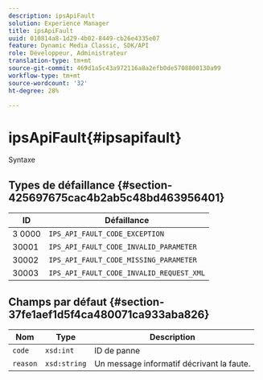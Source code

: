 ```yaml
---
description: ipsApiFault
solution: Experience Manager
title: ipsApiFault
uuid: 010814a8-1d29-4b02-8449-cb26e4335e07
feature: Dynamic Media Classic, SDK/API
role: Développeur, Administrateur
translation-type: tm+mt
source-git-commit: 469d1a5c43a972116a8a2efb0de5708800130a99
workflow-type: tm+mt
source-wordcount: '32'
ht-degree: 28%

---
```



# ipsApiFault{#ipsapifault}

Syntaxe

## Types de défaillance {#section-425697675cac4b2ab5c48bd463956401}

| ID | Défaillance |
|---|---|
| 3 0000 | `IPS_API_FAULT_CODE_EXCEPTION` |
| 30001 | `IPS_API_FAULT_CODE_INVALID_PARAMETER` |
| 30002 | `IPS_API_FAULT_CODE_MISSING_PARAMETER` |
| 30003 | `IPS_API_FAULT_CODE_INVALID_REQUEST_XML` |

## Champs par défaut {#section-37fe1aef1d5f4ca480071ca933aba826}

| Nom | Type | Description |
|---|---|---|
| `code` | `xsd:int` | ID de panne |
| `reason` | `xsd:string` | Un message informatif décrivant la faute. |

